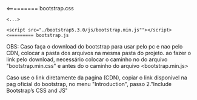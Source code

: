 <!DOCTYPE html>
<html lang="en">
<head>
    <meta charset="UTF-8">
    <meta http-equiv="X-UA-Compatible" content="IE=edge">
    <meta name="viewport" content="width=device-width, initial-scale=1.0">
    <link rel="styleskeet" href="./style/style.css">
    <link href="./bootstrap5.3.0/css/bootstrap.min.css">        <========= bootstrap.css
    <title>Bootstrap</title>
</head>
<body>
    
    <...>

    <script src="./bootstrap5.3.0/js/bootstrap.min.js""></script>   <========= bootstrap.js
</body>
</html>

OBS: Caso faça o download do bootstrap para usar pelo pc e nao pelo CDN, colocar a pasta dos arquivos na mesma pasta do projeto.
ao fazer o link pelo download, necessário colocar o caminho no <head> do  arquivo "bootstrap.min.css" e antes do </body> o caminho do arquivo <bootstrap.min.js>

Caso use o link diretamente da pagina (CDN), copiar o link disponivel na pag oficial do bootstrap, no menu "Introduction", passo 2."Include Bootstrap’s CSS and JS"
